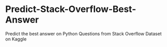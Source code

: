 # Predict-Stack-Overflow-Best-Answer
Predict the best answer on Python Questions from Stack Overflow Dataset on Kaggle
